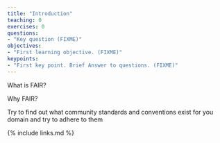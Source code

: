 ```yaml
---
title: "Introduction"
teaching: 0
exercises: 0
questions:
- "Key question (FIXME)"
objectives:
- "First learning objective. (FIXME)"
keypoints:
- "First key point. Brief Answer to questions. (FIXME)"
---
```

What is FAIR?

Why FAIR?

Try to find out what community standards and conventions exist for you domain and try to adhere to them

{% include links.md %}

